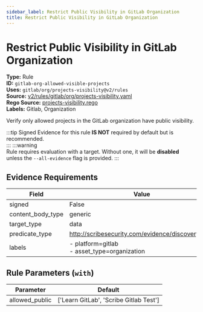 ```yaml
---
sidebar_label: Restrict Public Visibility in GitLab Organization
title: Restrict Public Visibility in GitLab Organization
---  
```

# Restrict Public Visibility in GitLab Organization  
**Type:** Rule  
**ID:** `gitlab-org-allowed-visible-projects`  
**Uses:** `gitlab/org/projects-visibility@v2/rules`  
**Source:** [v2/rules/gitlab/org/projects-visibility.yaml](https://github.com/scribe-public/sample-policies/blob/main/v2/rules/gitlab/org/projects-visibility.yaml)  
**Rego Source:** [projects-visibility.rego](https://github.com/scribe-public/sample-policies/blob/main/v2/rules/gitlab/org/projects-visibility.rego)  
**Labels:** Gitlab, Organization  

Verify only allowed projects in the GitLab organization have public visibility.

:::tip 
Signed Evidence for this rule **IS NOT** required by default but is recommended.  
::: 
:::warning  
Rule requires evaluation with a target. Without one, it will be **disabled** unless the `--all-evidence` flag is provided.
::: 

## Evidence Requirements  
| Field | Value |
|-------|-------|
| signed | False |
| content_body_type | generic |
| target_type | data |
| predicate_type | http://scribesecurity.com/evidence/discovery/v0.1 |
| labels | - platform=gitlab<br/>- asset_type=organization |

## Rule Parameters (`with`)  
| Parameter | Default |
|-----------|---------|
| allowed_public | ['Learn GitLab', 'Scribe Gitlab Test'] |
